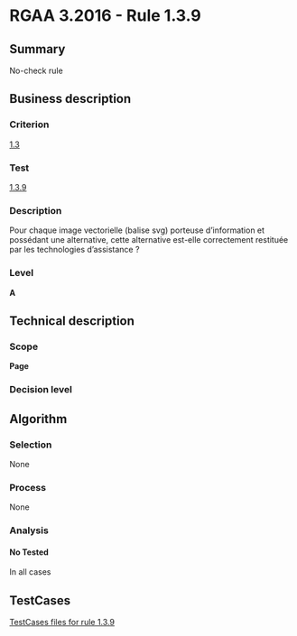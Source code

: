 # RGAA 3.2016 - Rule 1.3.9

## Summary
No-check rule


## Business description

### Criterion
[1.3](http://references.modernisation.gouv.fr/rgaa-accessibilite/criteres.html#crit-1-3)

### Test
[1.3.9](http://references.modernisation.gouv.fr/rgaa-accessibilite/criteres.html#test-1-3-9)

### Description
Pour chaque image vectorielle (balise svg) porteuse d’information et possédant une alternative, cette alternative est-elle correctement restituée par les technologies d’assistance ?

### Level
**A**


## Technical description

### Scope
**Page**

### Decision level


## Algorithm

### Selection
None

### Process
None

### Analysis

#### No Tested
In all cases


##  TestCases

[TestCases files for rule 1.3.9](https://github.com/Asqatasun/Asqatasun/tree/RGAA_3.2016/rules/rules-rgaa3.2016/src/test/resources/testcases/rgaa32016/Rgaa32016Rule010309/)


